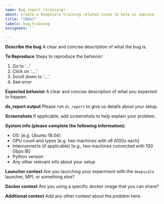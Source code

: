 ```yaml
---
name: Bug report (training)
about: Create a DeepScale training related issue to help us improve
title: "[BUG]"
labels: bug,training
assignees: ''

---
```


**Describe the bug**
A clear and concise description of what the bug is.

**To Reproduce**
Steps to reproduce the behavior:
1. Go to '...'
2. Click on '....'
3. Scroll down to '....'
4. See error

**Expected behavior**
A clear and concise description of what you expected to happen.

**ds_report output**
Please run `ds_report` to give us details about your setup.

**Screenshots**
If applicable, add screenshots to help explain your problem.

**System info (please complete the following information):**
 - OS: [e.g. Ubuntu 18.04]
 - GPU count and types [e.g. two machines with x8 A100s each]
 - Interconnects (if applicable) [e.g., two machines connected with 100 Gbps IB]
 - Python version
 - Any other relevant info about your setup

**Launcher context**
Are you launching your experiment with the `deepscale` launcher, MPI, or something else?

**Docker context**
Are you using a specific docker image that you can share?

**Additional context**
Add any other context about the problem here.
